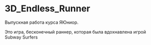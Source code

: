 # 3D_Endless_Runner
Выпускная работа курса ЯЮниор.

Это игра, бесконечный раннер, которая была вдохнавлена игрой Subway Surfers
